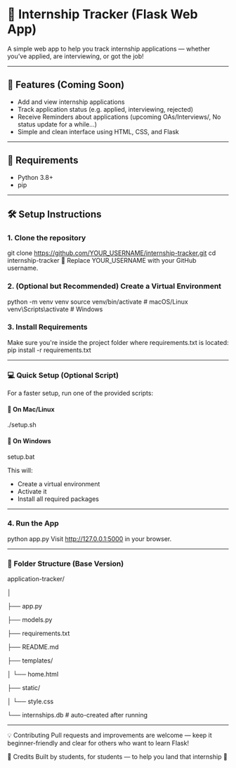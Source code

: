 # 🎯 Internship Tracker (Flask Web App)

A simple web app to help you track internship applications — whether you’ve applied, are interviewing, or got the job!

---

## 🚀 Features (Coming Soon)
- Add and view internship applications
- Track application status (e.g. applied, interviewing, rejected)
- Receive Reminders about applications (upcoming OAs/Interviews/, No status update for a while...)
- Simple and clean interface using HTML, CSS, and Flask

---

## 🧰 Requirements
- Python 3.8+
- pip

---

## 🛠️ Setup Instructions

### 1. Clone the repository
git clone https://github.com/YOUR_USERNAME/internship-tracker.git
cd internship-tracker
🔁 Replace YOUR_USERNAME with your GitHub username.

### 2. (Optional but Recommended) Create a Virtual Environment
python -m venv venv
source venv/bin/activate     # macOS/Linux
venv\Scripts\activate        # Windows

### 3. Install Requirements
Make sure you're inside the project folder where requirements.txt is located:
pip install -r requirements.txt

---

### 💻 Quick Setup (Optional Script)

For a faster setup, run one of the provided scripts:

#### 🔹 On Mac/Linux

./setup.sh

#### 🔹 On Windows

setup.bat

This will:

- Create a virtual environment
- Activate it
- Install all required packages

---

### 4. Run the App

python app.py
Visit http://127.0.0.1:5000 in your browser.

---

### 📁 Folder Structure (Base Version)

application-tracker/

│

├── app.py

├── models.py

├── requirements.txt

├── README.md

├── templates/

│   └── home.html

├── static/

│   └── style.css

└── internships.db  # auto-created after running

---

💡 Contributing
Pull requests and improvements are welcome — keep it beginner-friendly and clear for others who want to learn Flask!

🧠 Credits
Built by students, for students — to help you land that internship 🚀
